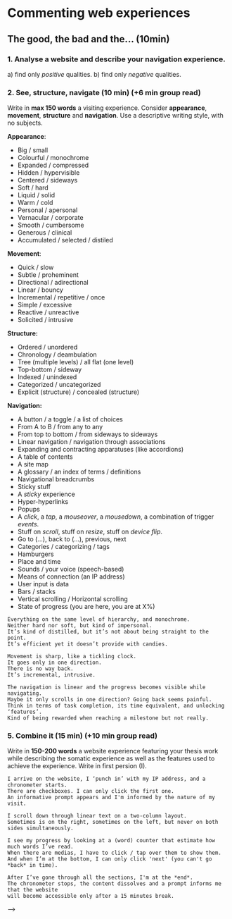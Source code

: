 # Commenting web experiences

## The good, the bad and the... (10min)

### 1. Analyse a website and describe your navigation experience.

a) find only *positive* qualities.
b) find only *negative* qualities.

### 2. See, structure, navigate (10 min) (+6 min group read)

Write in **max 150 words** a visiting experience. Consider **appearance**, **movement**, **structure** and **navigation**. Use a descriptive writing style, with no subjects.

**Appearance**:

- Big / small
- Colourful / monochrome
- Expanded / compressed
- Hidden / hypervisible
- Centered / sideways
- Soft / hard
- Liquid / solid
- Warm / cold
- Personal / apersonal
- Vernacular / corporate
- Smooth / cumbersome
- Generous / clinical
- Accumulated / selected / distiled

**Movement**:

- Quick / slow
- Subtle / proheminent
- Directional / adirectional
- Linear / bouncy
- Incremental / repetitive / once
- Simple / excessive
- Reactive / unreactive
- Solicited / intrusive

**Structure:**

- Ordered / unordered
- Chronology / deambulation
- Tree (multiple levels) / all flat (one level)
- Top-bottom / sideway
- Indexed / unindexed
- Categorized / uncategorized
- Explicit (structure) / concealed (structure)

**Navigation:**

- A button / a toggle / a list of choices
- From A to B / from any to any
- From top to bottom / from sideways to sideways
- Linear navigation / navigation through associations
- Expanding and contracting apparatuses (like accordions)
- A table of contents
- A site map
- A glossary / an index of terms / definitions
- Navigational breadcrumbs
- Sticky stuff
- A *sticky* experience
- Hyper-hyperlinks
- Popups
- A *click*, a *tap*, a *mouseover*, a *mousedown*, a combination of trigger *events*.
- Stuff on *scroll*, stuff on *resize*, stuff on *device flip*.
- Go to (...), back to (...), previous, next
- Categories / categorizing / tags
- Hamburgers
- Place and time
- Sounds / your voice (speech-based)
- Means of connection (an IP address)
- User input is data
- Bars / stacks
- Vertical scrolling / Horizontal scrolling
- State of progress (you are here, you are at X%)

```
Everything on the same level of hierarchy, and monochrome.
Neither hard nor soft, but kind of impersonal. 
It’s kind of distilled, but it’s not about being straight to the point. 
It’s efficient yet it doesn’t provide with candies.

Movement is sharp, like a tickling clock. 
It goes only in one direction. 
There is no way back. 
It’s incremental, intrusive.

The navigation is linear and the progress becomes visible while navigating.
Maybe it only scrolls in one direction? Going back seems painful.
Think in terms of task completion, its time equivalent, and unlocking ‘features’. 
Kind of being rewarded when reaching a milestone but not really.
```

### 5. Combine it (15 min) (+10 min group read)

Write in **150-200 words** a website experience featuring your thesis work while describing the somatic experience as well as the features used to achieve the experience. Write in first persion (I).

```
I arrive on the website, I ‘punch in’ with my IP address, and a chronometer starts. 
There are checkboxes. I can only click the first one.
An informative prompt appears and I'm informed by the nature of my visit.

I scroll down through linear text on a two-column layout.
Sometimes is on the right, sometimes on the left, but never on both sides simultaneously.

I see my progress by looking at a (word) counter that estimate how much words I’ve read. 
When there are medias, I have to click / tap over them to show them. 
And when I’m at the bottom, I can only click 'next' (you can't go *back* in time).

After I’ve gone through all the sections, I'm at the *end*.
The chronometer stops, the content dissolves and a prompt informs me that the website 
will become accessible only after a 15 minutes break.
```

-->

